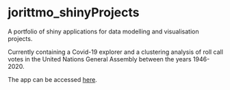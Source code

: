# jorittmo_shinyProjects
A portfolio of shiny applications for data modelling and visualisation projects.

Currently containing a Covid-19 explorer and a clustering analysis of roll call votes in the United Nations General Assembly between the years 1946-2020.

The app can be accessed [here](https://jorittmo.shinyapps.io/jorittmo_shinyprojects/).
